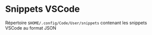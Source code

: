 # Snippets VSCode

Répertoire `$HOME/.config/Code/User/snippets` contenant les snippets VSCode au format JSON
